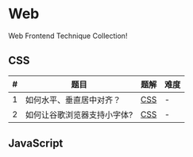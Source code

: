 # Web

Web Frontend Technique Collection!

## CSS

| #   | 题目                        | 题解                                                | 难度 |
| --- | --------------------------- | --------------------------------------------------- | ---- |
| 1   | 如何水平、垂直居中对齐？    | [CSS](./css/horizontalVerticalAlignment/index.html) | -    |
| 2   | 如何让谷歌浏览器支持小字体? | [CSS](./css/fontReduction/index.html)               | -    |

## JavaScript
